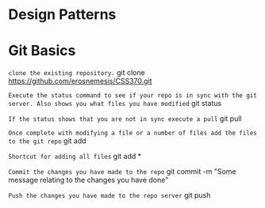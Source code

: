 # Design Patterns

# Git Basics

`clone the existing repository.`
git clone https://github.com/erosnemesis/CSS370.git

`Execute the status command to see if your repo is in sync with the git server. Also shows you what files you have modified`
git status

`If the status shows that you are not in sync execute a pull`
git pull

`Once complete with modifying a file or a number of files add the files to the git repo`
git add <filename> <filename> <more filenames>

`Shortcut for adding all files`
git add *

`Commit the changes you have made to the repo`
git commit -m "Some message relating to the changes you have done"

`Push the changes you have made to the repo server`
git push
